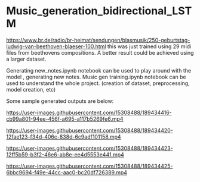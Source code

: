 # Music_generation_bidirectional_LSTM
https://www.br.de/radio/br-heimat/sendungen/blasmusik/250-geburtstag-ludwig-van-beethoven-blaeser-100.html
this was just trained using 29 midi files from beethovens compositions. A better result could be achieved using a larger dataset.

Generating new_notes.ipynb notebook can be used to play around with the model , generating new notes.
Music gen training.ipynb notebook can be used to understand the whole project. (creation of dataset, preprocessing, model creation, etc)

Some sample generated outputs are below: 


https://user-images.githubusercontent.com/15308488/189434416-cb99a801-94ee-456f-a695-a117b5269fe6.mp4



https://user-images.githubusercontent.com/15308488/189434420-12fae123-f34d-406c-838d-6c9adf101158.mp4



https://user-images.githubusercontent.com/15308488/189434423-12ff5b59-b3f2-46e6-ab8e-ee4d5553e441.mp4



https://user-images.githubusercontent.com/15308488/189434425-6bbc9694-f49e-44cc-aac0-bc20df726389.mp4

